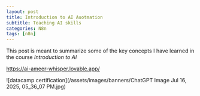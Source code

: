 ```yaml
---
layout: post
title: Introduction to AI Auotmation
subtitle: Teaching AI skills
categories: N8n
tags: [n8n]
---
```



This post is meant to summarize some of the key concepts I have learned in the course *Introduction to AI*

https://ai-ameer-whisper.lovable.app/


![datacamp certification](/assets/images/banners/ChatGPT Image Jul 16, 2025, 05_36_07 PM.jpg)
